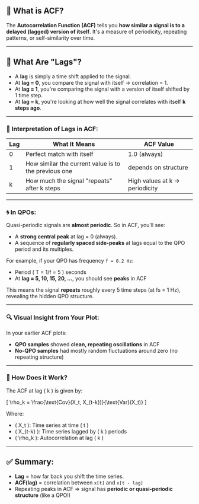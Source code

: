 ## 🔁 What is ACF?

The **Autocorrelation Function (ACF)** tells you **how similar a signal is to a delayed (lagged) version of itself**. It's a measure of periodicity, repeating patterns, or self-similarity over time.

---

## 🧭 What Are "Lags"?

- A **lag** is simply a time shift applied to the signal.
- At **lag = 0**, you compare the signal with itself → correlation = 1.
- At **lag = 1**, you're comparing the signal with a version of itself shifted by 1 time step.
- At **lag = k**, you're looking at how well the signal correlates with itself **k steps ago**.

---

### 🧠 Interpretation of Lags in ACF:

| Lag | What It Means                              | ACF Value |
|-----|---------------------------------------------|-----------|
| 0   | Perfect match with itself                  | 1.0 (always) |
| 1   | How similar the current value is to the previous one | depends on structure |
| k   | How much the signal "repeats" after k steps | High values at k → periodicity |

---

### 🌀 In QPOs:

Quasi-periodic signals are **almost periodic**. So in ACF, you’ll see:

- A **strong central peak** at lag = 0 (always).
- A sequence of **regularly spaced side-peaks** at lags equal to the QPO period and its multiples.

For example, if your QPO has frequency `f = 0.2 Hz`:

- Period \( T = 1/f = 5 \) seconds
- At **lag = 5, 10, 15, 20, ...**, you should see **peaks** in ACF

This means the signal **repeats** roughly every 5 time steps (at fs = 1 Hz), revealing the hidden QPO structure.

---

### 🔍 Visual Insight from Your Plot:

In your earlier ACF plots:
- **QPO samples** showed **clean, repeating oscillations** in ACF
- **No-QPO samples** had mostly random fluctuations around zero (no repeating structure)

---
### 🧪 How Does it Work?
The ACF at lag \( k \) is given by:

\[
\rho_k = \frac{\text{Cov}(X_t, X_{t-k})}{\text{Var}(X_t)}
\]

Where:
- \( X_t \): Time series at time \( t \)
- \( X_{t-k} \): Time series lagged by \( k \) periods
- \( \rho_k \): Autocorrelation at lag \( k \)

---



## ✅ Summary:

- **Lag** = how far back you shift the time series.
- **ACF(lag)** = correlation between `x[t]` and `x[t - lag]`
- Repeating peaks in ACF ⇒ signal has **periodic or quasi-periodic structure** (like a QPO!)
